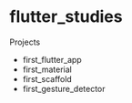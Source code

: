 # flutter_studies

Projects

- first_flutter_app
- first_material
- first_scaffold
- first_gesture_detector